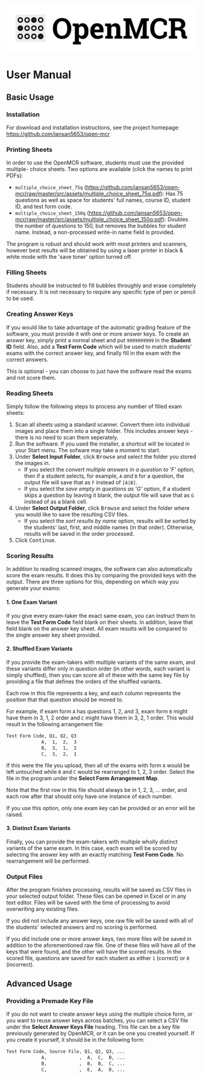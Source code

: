<!-- NOTE: This file is used to generate the manual.pdf, which must be
done as part of the build process (see /build_instructions.md) -->

![OpenMCR](wordmark.png)

# User Manual

## Basic Usage

### Installation

For download and installation instructions, see the project homepage:
https://github.com/iansan5653/open-mcr

### Printing Sheets

In order to use the OpenMCR software, students must use the provided multiple-
choice sheets. Two options are available (click the names to print PDFs):

- `multiple_choice_sheet_75q` (https://github.com/iansan5653/open-mcr/raw/master/src/assets/multiple_choice_sheet_75q.pdf): Has 75 questions as well as space for students' full names, course ID, student ID, and test form code.
- `multiple_choice_sheet_150q` (https://github.com/iansan5653/open-mcr/raw/master/src/assets/multiple_choice_sheet_150q.pdf):
  Doubles the number of questions to 150, but removes the bubbles for student name. Instead, a non-processed write-in name field is provided.

The program is robust and should work with most printers and scanners, however
best results will be obtained by using a laser printer in black & white mode
with the 'save toner' option turned off.

### Filling Sheets

Students should be instructed to fill bubbles throughly and erase completely
if necessary. It is not necessary to require any specific type of pen or pencil
to be used.

### Creating Answer Keys

If you would like to take advantage of the automatic grading feature of the
software, you must provide it with one or more answer keys. To create an answer
key, simply print a normal sheet and put `9999999999` in the **Student ID**
field. Also, add a **Test Form Code** which will be used to match students' exams
with the correct answer key, and finally fill in the exam with the correct
answers.

This is optional - you can choose to just have the software read the exams and
not score them.

### Reading Sheets

Simply follow the following steps to process any number of filled exam sheets:

1. Scan all sheets using a standard scanner. Convert them into individual
   images and place them into a single folder. This includes answer keys - there
   is no need to scan them seperately.
2. Run the software. If you used the installer, a shortcut will be located in
   your Start menu. The sofware may take a moment to start.
3. Under **Select Input Folder**, click <kbd>Browse</kbd> and select the folder you
   stored the images in.
   - If you select the _convert multiple answers in a
     question to 'F'_ option, then if a student selects, for example, `A`
     _and_ `B` for a question, the output file will save that as `F` instead of
     `[A|B]`.
   - If you select the _save empty in questions as 'G'_ option, if a student
     skips a question by leaving it blank, the output file will save that as
     `G` instead of as a blank cell.
4. Under **Select Output Folder**, click <kbd>Browse</kbd> and select the folder where
   you would like to save the resulting CSV files.
   - If you select the _sort results by name_ option, results will be sorted
     by the students' last, first, and middle names (in that order). Otherwise,
     results will be saved in the order processed.
5. Click <kbd>Continue</kbd>.

### Scoring Results

In addition to reading scanned images, the software can also automatically score
the exam results. It does this by comparing the provided keys with the output.
There are three options for this, depending on which way you generate your exams:

#### 1. One Exam Variant

If you give every exam-taker the exact same exam, you can instruct them to leave
the **Test Form Code** field blank on their sheets. In addition, leave that
field blank on the answer key sheet. All exam results will be compared to the
single answer key sheet provided.

#### 2. Shuffled Exam Variants

If you provide the exam-takers with multiple variants of the same exam, and these
variants differ only in question order (in other words, each variant is simply
shuffled), then you can score all of these with the same key file by providing
a file that defines the orders of the shuffled variants.

Each row in this file represents a key, and each
column represents the position that that question should be moved to.

For example, if exam form `A` has questions 1, 2, and 3, exam form `B` might have
them in 3, 1, 2 order and `C` might have them in 3, 2, 1 order. This would result
in the following arrangement file:

```csv
Test Form Code, Q1, Q2, Q3
             A,  1,  2,  3
             B,  3,  1,  2
             C,  3,  2,  1
```

If this were the file you upload, then all of the exams with form `A` would be
left untouched while `B` and `C` would be rearranged to 1, 2, 3 order. Select
the file in the program under the **Select Form Arrangement Map**.

Note that the first row in this file should always be in 1, 2, 3, ... order, and
each row after that should only have one instance of each number.

If you use this option, only one exam key can be provided or an error will be
raised.

#### 3. Distinct Exam Variants

Finally, you can provide the exam-takers with multiple wholly distinct variants
of the same exam. In this case, each exam will be scored by selecting the answer
key with an exactly matching **Test Form Code**. No rearrangement will be
performed.

### Output Files

After the program finishes processing, results will be saved as CSV files in
your selected output folder. These files can be opened in Excel or in any text
editor. Files will be saved with the time of processing to avoid overwriting any
existing files.

If you did not include any answer keys, one raw file will be saved with all of
the students' selected answers and no scoring is performed.

If you did include one or more answer keys, two more files will be saved in
addition to the aforementioned raw file. One of these files will have all of the
keys that were found, and the other will have the scored results. In the scored
file, questions are saved for each student as either `1` (correct) or `0`
(incorrect).

## Advanced Usage

### Providing a Premade Key File

If you do not want to create answer keys using the multiple choice form, or you
want to reuse answer keys across batches, you can select a CSV file under the
**Select Answer Keys File** heading. This file can be a key file previously
generated by OpenMCR, or it can be one you created yourself. If you create it
yourself, it should be in the following form:

```csv
Test Form Code, Source File, Q1, Q2, Q3, ...
             A,            ,  A,  C,  B, ...
             B,            ,  B,  B,  C, ...
             C,            ,  E,  A,  D, ...
```
